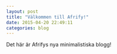 ```yaml
---
layout: post
title: "Välkommen till Afrify!"
date: 2015-04-20 22:49:11
categories: blog
---
```

Det här är Afrifys nya minimalistiska blogg!